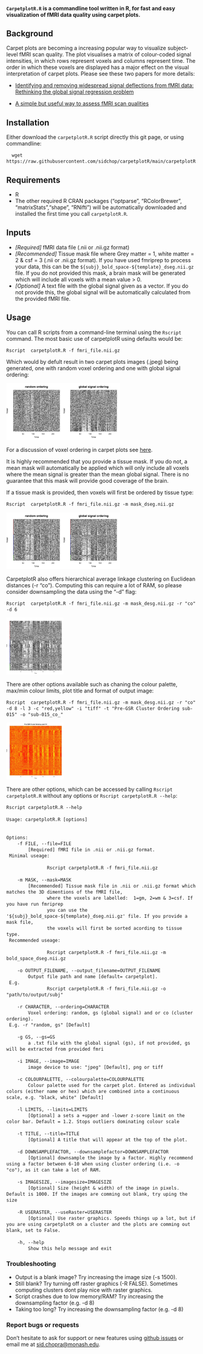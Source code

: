 
<img src="man/carpetplotR.gif" align="center" alt="" width="500" />  

#### `CarpetplotR.R` is a commandline tool written in R, for fast and easy visualization of fMRI data quality using carpet plots.

## Background 

Carpet plots are becoming a increasing popular way to visualize
subject-level fMRI scan quality. The plot visualises a matrix of
colour-coded signal intensities, in which rows represent voxels and
columns represent time. The order in which these voxels are displayed
has a major effect on the visual interpretation of carpet plots. Please
see these two papers for more details:  

-   [Identifying and removing widespread signal deflections from fMRI
    data: Rethinking the global signal regression
    problem](https://www.sciencedirect.com/science/article/pii/S1053811920301014?via%3Dihub)

-   [A simple but useful way to assess fMRI scan
    qualities](https://www.sciencedirect.com/science/article/abs/pii/S1053811916303871)

## Installation 

Either download the `carpetplotR.R` script directly this git page, or
using commandline:

      wget  https://raw.githubusercontent.com/sidchop/carpetplotR/main/carpetplotR.R

## Requirements  

-   R
-   The other required R CRAN packages (“optparse”, “RColorBrewer”,
    “matrixStats”,“shape”, “RNifti”) will be automatically downloaded
    and installed the first time you call `carpetplotR.R`.

## Inputs 

-   *\[Required\]* fMRI data file (.nii or .nii.gz format)
-   *\[Recommended\]* Tissue mask file where Grey matter = 1, white
    matter = 2 & csf = 3 (.nii or .nii.gz format). If you have used
    fmriprep to process your data, this can be the
    `${subj}_bold_space-${template}_dseg.nii.gz` file. If you do not
    provided this mask, a brain mask will be generated which will
    include all voxels with a mean value &gt; 0.
-   *\[Optional\]* A text file with the global signal given as a vector.
    If you do not provide this, the global signal will be automatically
    calculated from the provided fMRI file.

## Usage 

You can call R scripts from a command-line terminal using the `Rscript`
command. The most basic use of carpetplotR using defaults would be:  

    Rscript  carpetplotR.R -f fmri_file.nii.gz

Which would by defult result in two carpet plots images (.jpeg) being
generated, one with random voxel ordering and one with global signal
ordering:  

<img src="man/sub-015c_random_ordering.jpeg" width="30%" /><img src="man/sub-015c_gs_ordering.jpeg" width="30%" />

For a discussion of voxel ordering in carpet plots see
[here](https://bmhlab.github.io/DiCER_results/).  

It is highly recommended that you provide a tissue mask. If you do not,
a mean mask will automatically be applied which will only include all
voxels where the mean signal is greater than the mean global signal.
There is no guarantee that this mask will provide good coverage of the
brain.  

If a tissue mask is provided, then voxels will first be ordered by
tissue type:  

    Rscript  carpetplotR.R -f fmri_file.nii.gz -m mask_dseg.nii.gz

<img src="man/sub-015c_ts_random_ordering.jpeg" width="30%" /><img src="man/sub-015c_ts_gs_ordering.jpeg" width="30%" />

CarpetplotR also offers hierarchical average linkage clustering on
Euclidean distances (-r “co”). Computing this can require a lot of RAM,
so please consider downsampling the data using the “-d” flag:  

    Rscript  carpetplotR.R -f fmri_file.nii.gz -m mask_desg.nii.gz -r "co" -d 6

<img src="man/carpetplot_c_ordering.jpeg" width="30%" />

There are other options available such as chaning the colour palette,
max/min colour limits, plot title and format of output image:  

    Rscript  carpetplotR.R -f fmri_file.nii.gz -m mask_desg.nii.gz -r "co" -d 8 -l 3 -c "red,yellow" -i "tiff" -t "Pre-GSR Cluster Ordering sub-015" -o "sub-015_co_"

<img src="man/new_col_clust.jpeg" width="30%" />

There are other options, which can be accessed by calling
`Rscript carpetplotR.R` without any options or
`Rscript carpetplotR.R --help`:

    Rscript carpetplotR.R --help

    Usage: carpetplotR.R [options]


    Options:
        -f FILE, --file=FILE
            [Required] fMRI file in .nii or .nii.gz format.
     Minimal useage:

                   Rscript carpetplotR.R -f fmri_file.nii.gz

        -m MASK, --mask=MASK
            [Recommended] Tissue mask file in .nii or .nii.gz format which matches the 3D dimentions of the fMRI file,
                   where the voxels are labelled:  1=gm, 2=wm & 3=csf. If you have run fmriprep
                   you can use the '${subj}_bold_space-${template}_dseg.nii.gz' file. If you provide a mask file,
                   the voxels will first be sorted acording to tissue type.
     Recommended useage:
      
                   Rscript carpetplotR.R -f fmri_file.nii.gz -m bold_space_dseg.nii.gz

        -o OUTPUT_FILENAME, --output_filename=OUTPUT_FILENAME
            Output file path and name [default= carpetplot].
     E.g. 
                   Rscript carpetplotR.R -f fmri_file.nii.gz -o "path/to/output/subj"

        -r CHARACTER, --ordering=CHARACTER
            Voxel ordering: random, gs (global signal) and or co (cluster ordering).
     E.g. -r "random, gs" [Default]

        -g GS, --gs=GS
            a .txt file with the global signal (gs), if not provided, gs will be extracted from provided fmri

        -i IMAGE, --image=IMAGE
            image device to use: "jpeg" [Default], png or tiff

        -c COLOURPALETTE, --colourpalette=COLOURPALETTE
            Colour palette used for the carpet plot. Entered as individual colors (either name or hex) which are combined into a continuous scale, e.g. "black, white" [Default]

        -l LIMITS, --limits=LIMITS
            [Optional] a sets a +upper and -lower z-score limit on the color bar. Default = 1.2. Stops outliers dominating colour scale

        -t TITLE, --title=TITLE
            [Optional] A title that will appear at the top of the plot. 

        -d DOWNSAMPLEFACTOR, --downsamplefactor=DOWNSAMPLEFACTOR
            [Optional] downsample the image by a factor. Highly recommend using a factor between 6-10 when using cluster ordering (i.e. -o "co"), as it can take a lot of RAM.

        -s IMAGESIZE, --imagesize=IMAGESIZE
            [Optional] Size (height & width) of the image in pixels. Default is 1000. If the images are comming out blank, try uping the size

        -R USERASTER, --useRaster=USERASTER
            [Optional] Use raster graphics. Speeds things up a lot, but if you are using carpetplotR on a cluster and the plots are comming out blank, set to False.

        -h, --help
            Show this help message and exit

### Troubleshooting 

-   Output is a blank image? Try increasing the image size (-s 1500).
-   Still blank? Try turning off raster graphics (-R FALSE). Sometimes
    computing clusters dont play nice with raster graphics.
-   Script crashes due to low memory/RAM? Try increasing the
    downsampling factor (e.g. -d 8)
-   Taking too long? Try increasing the downsampling factor (e.g. -d 8)

### Report bugs or requests

Don’t hesitate to ask for support or new features using [github
issues](https://github.com/sidchop/carpetplotR) or email me at
<a href="mailto:sid.chopra@monash.edu" class="email">sid.chopra@monash.edu</a>.
